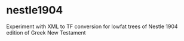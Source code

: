 # nestle1904
Experiment with XML to TF conversion for lowfat trees of Nestle 1904 edition of Greek New Testament
